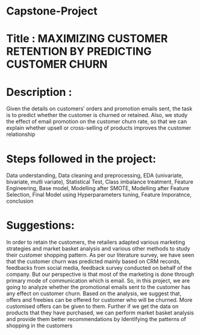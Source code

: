 # Capstone-Project
# Title : MAXIMIZING CUSTOMER RETENTION BY PREDICTING CUSTOMER CHURN 

# Description : 
Given the details on customers’ orders and promotion emails sent, the task is to predict whether the 
customer is churned or retained. Also, we study the effect of email promotion on the customer churn rate, so that we 
can explain whether upsell or cross-selling of products improves the customer relationship

# Steps followed in the project:
Data understanding,
Data cleaning and preprocessing,
EDA (univariate, bivariate, mutli variate),
Statistical Test,
Class imbalance treatment,
Feature Engineering,
Base model,
Modelling after SMOTE,
Modelling after Feature Selection,
Final Model using Hyperparameters tuning,
Feature Imporatnce,
conclusion

# Suggestions:
In order to retain the customers, the retailers adapted various marketing strategies and market basket analysis and
various other methods to study their customer shopping pattern. As per our literature survey, we have seen that the
customer churn was predicted mainly based on CRM records, feedbacks from social media, feedback survey conducted
on behalf of the company. But our perspective is that most of the marketing is done through primary mode of
communication which is email. So, in this project, we are going to analyze whether the promotional emails sent to the
customer has any effect on customer churn.
Based on the analysis, we suggest that, offers and freebies can be offered for customer who will be churned. More
customised offers can be given to them. Further if we get the data on products that they have purchased, we can
perform market basket analysis and provide them better recommendations by Identifying the patterns of shopping in
the customers
